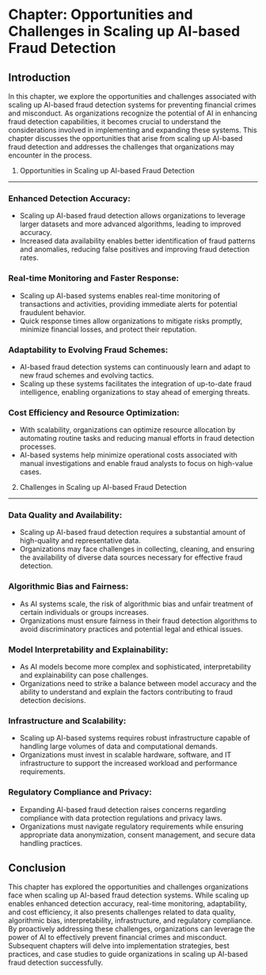 Chapter: Opportunities and Challenges in Scaling up AI-based Fraud Detection
============================================================================

Introduction
------------

In this chapter, we explore the opportunities and challenges associated with scaling up AI-based fraud detection systems for preventing financial crimes and misconduct. As organizations recognize the potential of AI in enhancing fraud detection capabilities, it becomes crucial to understand the considerations involved in implementing and expanding these systems. This chapter discusses the opportunities that arise from scaling up AI-based fraud detection and addresses the challenges that organizations may encounter in the process.

1. Opportunities in Scaling up AI-based Fraud Detection
-------------------------------------------------------

### Enhanced Detection Accuracy:

* Scaling up AI-based fraud detection allows organizations to leverage larger datasets and more advanced algorithms, leading to improved accuracy.
* Increased data availability enables better identification of fraud patterns and anomalies, reducing false positives and improving fraud detection rates.

### Real-time Monitoring and Faster Response:

* Scaling up AI-based systems enables real-time monitoring of transactions and activities, providing immediate alerts for potential fraudulent behavior.
* Quick response times allow organizations to mitigate risks promptly, minimize financial losses, and protect their reputation.

### Adaptability to Evolving Fraud Schemes:

* AI-based fraud detection systems can continuously learn and adapt to new fraud schemes and evolving tactics.
* Scaling up these systems facilitates the integration of up-to-date fraud intelligence, enabling organizations to stay ahead of emerging threats.

### Cost Efficiency and Resource Optimization:

* With scalability, organizations can optimize resource allocation by automating routine tasks and reducing manual efforts in fraud detection processes.
* AI-based systems help minimize operational costs associated with manual investigations and enable fraud analysts to focus on high-value cases.

2. Challenges in Scaling up AI-based Fraud Detection
----------------------------------------------------

### Data Quality and Availability:

* Scaling up AI-based fraud detection requires a substantial amount of high-quality and representative data.
* Organizations may face challenges in collecting, cleaning, and ensuring the availability of diverse data sources necessary for effective fraud detection.

### Algorithmic Bias and Fairness:

* As AI systems scale, the risk of algorithmic bias and unfair treatment of certain individuals or groups increases.
* Organizations must ensure fairness in their fraud detection algorithms to avoid discriminatory practices and potential legal and ethical issues.

### Model Interpretability and Explainability:

* As AI models become more complex and sophisticated, interpretability and explainability can pose challenges.
* Organizations need to strike a balance between model accuracy and the ability to understand and explain the factors contributing to fraud detection decisions.

### Infrastructure and Scalability:

* Scaling up AI-based systems requires robust infrastructure capable of handling large volumes of data and computational demands.
* Organizations must invest in scalable hardware, software, and IT infrastructure to support the increased workload and performance requirements.

### Regulatory Compliance and Privacy:

* Expanding AI-based fraud detection raises concerns regarding compliance with data protection regulations and privacy laws.
* Organizations must navigate regulatory requirements while ensuring appropriate data anonymization, consent management, and secure data handling practices.

Conclusion
----------

This chapter has explored the opportunities and challenges organizations face when scaling up AI-based fraud detection systems. While scaling up enables enhanced detection accuracy, real-time monitoring, adaptability, and cost efficiency, it also presents challenges related to data quality, algorithmic bias, interpretability, infrastructure, and regulatory compliance. By proactively addressing these challenges, organizations can leverage the power of AI to effectively prevent financial crimes and misconduct. Subsequent chapters will delve into implementation strategies, best practices, and case studies to guide organizations in scaling up AI-based fraud detection successfully.
